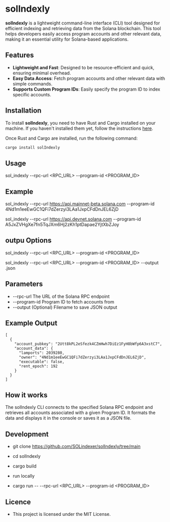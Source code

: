 # solIndexly

**solIndexly** is a lightweight command-line interface (CLI) tool designed for efficient indexing and retrieving data from the Solana blockchain. This tool helps developers easily access program accounts and other relevant data, making it an essential utility for Solana-based applications.



## Features

- **Lightweight and Fast**: Designed to be resource-efficient and quick, ensuring minimal overhead.
- **Easy Data Access**: Fetch program accounts and other relevant data with simple commands.
- **Supports Custom Program IDs**: Easily specify the program ID to index specific accounts.

## Installation

To install **solIndexly**, you need to have Rust and Cargo installed on your machine. If you haven't installed them yet, follow the instructions [here](https://www.rust-lang.org/tools/install).

Once Rust and Cargo are installed, run the following command:

```bash
cargo install solIndexly

```
## Usage 
sol_indexly --rpc-url <RPC_URL> --program-id <PROGRAM_ID>

## Example 

sol_indexly --rpc-url https://api.mainnet-beta.solana.com --program-id 4Nd1m1eeEwGC1QFi7dZerzyi3LAa1JxpCFdDnJEL6ZjD

sol_indexly --rpc-url https://api.devnet.solana.com --program-id A5JxZVHgXe7fn5TqJXm6Hj2zKh1ptDapae2YjtXbZJoy

## outpu Options

sol_indexly --rpc-url <RPC_URL> --program-id <PROGRAM_ID>


sol_indexly --rpc-url <RPC_URL> --program-id <PROGRAM_ID> --output <FILENAME>.json

## Parameters 

- --rpc-url	The URL of the Solana RPC endpoint
- --program-id	Program ID to fetch accounts from
- --output	(Optional) Filename to save JSON output



## Example Output 
```
[
  {
    "account_pubkey": "2Utt8kPL2eSfezk4CZmHwh7DiEz1FyH8bWfp6A3xstC7",
    "account_data": {
      "lamports": 2039280,
      "owner": "4Nd1m1eeEwGC1QFi7dZerzyi3LAa1JxpCFdDnJEL6ZjD",
      "executable": false,
      "rent_epoch": 192
    }
  }
]
```

## How it works 

The solIndexly CLI connects to the specified Solana RPC endpoint and retrieves all accounts associated with a given Program ID. It formats the data and displays it in the console or saves it as a JSON file.


## Development 
- git clone https://github.com/SOLindexer/solIndexly/tree/main
- cd solIndexly
- cargo build

- run locally
- cargo run -- --rpc-url <RPC_URL> --program-id <PROGRAM_ID>


## Licence 
 - This project is licensed under the MIT License.


